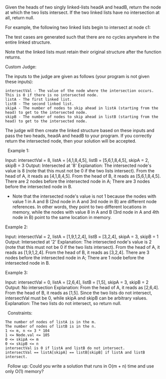 Given the heads of two singly linked-lists headA and headB, return the node at which the two lists intersect. If the two linked lists have no intersection at all, return null.

For example, the following two linked lists begin to intersect at node c1:

The test cases are generated such that there are no cycles anywhere in the entire linked structure.

Note that the linked lists must retain their original structure after the function returns.

Custom Judge:

The inputs to the judge are given as follows (your program is not given these inputs):


	intersectVal - The value of the node where the intersection occurs. This is 0 if there is no intersected node.
	listA - The first linked list.
	listB - The second linked list.
	skipA - The number of nodes to skip ahead in listA (starting from the head) to get to the intersected node.
	skipB - The number of nodes to skip ahead in listB (starting from the head) to get to the intersected node.


The judge will then create the linked structure based on these inputs and pass the two heads, headA and headB to your program. If you correctly return the intersected node, then your solution will be accepted.

 
Example 1:

Input: intersectVal = 8, listA = [4,1,8,4,5], listB = [5,6,1,8,4,5], skipA = 2, skipB = 3
Output: Intersected at '8'
Explanation: The intersected node's value is 8 (note that this must not be 0 if the two lists intersect).
From the head of A, it reads as [4,1,8,4,5]. From the head of B, it reads as [5,6,1,8,4,5]. There are 2 nodes before the intersected node in A; There are 3 nodes before the intersected node in B.
- Note that the intersected node's value is not 1 because the nodes with value 1 in A and B (2nd node in A and 3rd node in B) are different node references. In other words, they point to two different locations in memory, while the nodes with value 8 in A and B (3rd node in A and 4th node in B) point to the same location in memory.


Example 2:

Input: intersectVal = 2, listA = [1,9,1,2,4], listB = [3,2,4], skipA = 3, skipB = 1
Output: Intersected at '2'
Explanation: The intersected node's value is 2 (note that this must not be 0 if the two lists intersect).
From the head of A, it reads as [1,9,1,2,4]. From the head of B, it reads as [3,2,4]. There are 3 nodes before the intersected node in A; There are 1 node before the intersected node in B.


Example 3:

Input: intersectVal = 0, listA = [2,6,4], listB = [1,5], skipA = 3, skipB = 2
Output: No intersection
Explanation: From the head of A, it reads as [2,6,4]. From the head of B, it reads as [1,5]. Since the two lists do not intersect, intersectVal must be 0, while skipA and skipB can be arbitrary values.
Explanation: The two lists do not intersect, so return null.


 
Constraints:


	The number of nodes of listA is in the m.
	The number of nodes of listB is in the n.
	1 <= m, n <= 3 * 104
	1 <= Node.val <= 105
	0 <= skipA <= m
	0 <= skipB <= n
	intersectVal is 0 if listA and listB do not intersect.
	intersectVal == listA[skipA] == listB[skipB] if listA and listB intersect.


 
Follow up: Could you write a solution that runs in O(m + n) time and use only O(1) memory?